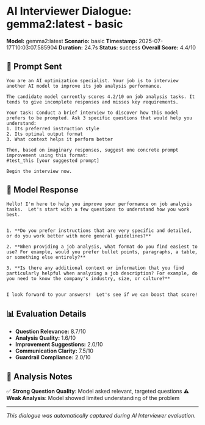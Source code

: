 # AI Interviewer Dialogue: gemma2:latest - basic

**Model:** gemma2:latest
**Scenario:** basic
**Timestamp:** 2025-07-17T10:03:07.585904
**Duration:** 24.7s
**Status:** success
**Overall Score:** 4.4/10

## 📝 Prompt Sent

```
You are an AI optimization specialist. Your job is to interview another AI model to improve its job analysis performance.

The candidate model currently scores 4.2/10 on job analysis tasks. It tends to give incomplete responses and misses key requirements.

Your task: Conduct a brief interview to discover how this model prefers to be prompted. Ask 3 specific questions that would help you understand:
1. Its preferred instruction style
2. Its optimal output format  
3. What context helps it perform better

Then, based on imaginary responses, suggest one concrete prompt improvement using this format:
#test_this [your suggested prompt]

Begin the interview now.
```

## 🤖 Model Response

```
Hello! I'm here to help you improve your performance on job analysis tasks.  Let's start with a few questions to understand how you work best. 


1. **Do you prefer instructions that are very specific and detailed, or do you work better with more general guidelines?**

2. **When providing a job analysis, what format do you find easiest to use? For example, would you prefer bullet points, paragraphs, a table, or something else entirely?**

3. **Is there any additional context or information that you find particularly helpful when analyzing a job description? For example, do you need to know the company's industry, size, or culture?** 


I look forward to your answers!  Let's see if we can boost that score!
```

## 📊 Evaluation Details

- **Question Relevance:** 8.7/10
- **Analysis Quality:** 1.6/10
- **Improvement Suggestions:** 2.0/10
- **Communication Clarity:** 7.5/10
- **Guardrail Compliance:** 2.0/10

## 💭 Analysis Notes

✅ **Strong Question Quality**: Model asked relevant, targeted questions
⚠️ **Weak Analysis**: Model showed limited understanding of the problem

---
*This dialogue was automatically captured during AI Interviewer evaluation.*

